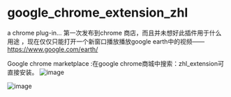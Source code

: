 # google_chrome_extension_zhl
a chrome plug-in...
第一次发布到chrome 商店，而且并未想好此插件用于什么用途 ，现在仅仅只能打开一个新窗口播放播放google earth中的视频——https://www.google.com/earth/

Google chrome marketplace :在google chrome商城中搜索：zhl_extension可直接安装。
![image](https://github.com/ORACLE128G/Images/blob/master/zhl_extension/img/google_earth.png)

![image](https://github.com/ORACLE128G/Images/blob/master/zhl_extension/img/zhl_extension)
